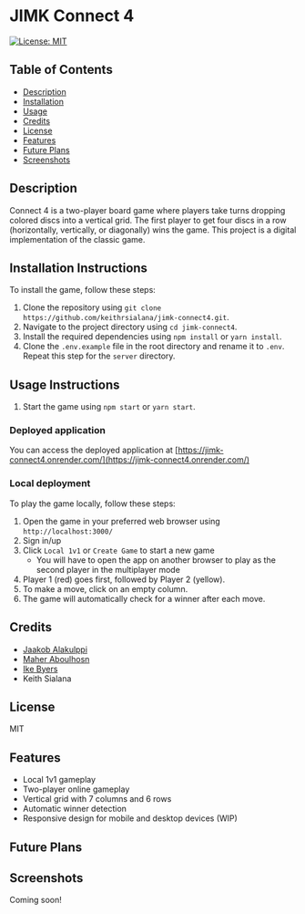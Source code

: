 # JIMK Connect 4
[![License: MIT](https://img.shields.io/badge/License-MIT-yellow.svg)](https://opensource.org/licenses/MIT)
## Table of Contents
- [Description](#Description)
- [Installation](#Installation-Instructions)
- [Usage](#Usage-Instructions)
- [Credits](#Credits)
- [License](#License)
- [Features](#Features)
- [Future Plans](#Future-Plans)
- [Screenshots](#Screenshots)
## Description
Connect 4 is a two-player board game where players take turns dropping colored discs into a vertical grid. The first player to get four discs in a row (horizontally, vertically, or diagonally) wins the game. This project is a digital implementation of the classic game.
## Installation Instructions
To install the game, follow these steps:

1. Clone the repository using `git clone https://github.com/keithrsialana/jimk-connect4.git`.
2. Navigate to the project directory using `cd jimk-connect4`.
3. Install the required dependencies using `npm install` or `yarn install`.
4. Clone the `.env.example` file in the root directory and rename it to `.env`. Repeat this step for the `server` directory.
## Usage Instructions
1. Start the game using `npm start` or `yarn start`.
### Deployed application
You can access the deployed application at [https://jimk-connect4.onrender.com/](https://jimk-connect4.onrender.com/)
### Local deployment
To play the game locally, follow these steps:

1. Open the game in your preferred web browser using `http://localhost:3000/`
2. Sign in/up
3. Click `Local 1v1` or `Create Game` to start a new game
    - You will have to open the app on another browser to play as the second player in the multiplayer mode
4. Player 1 (red) goes first, followed by Player 2 (yellow).
5. To make a move, click on an empty column.
6. The game will automatically check for a winner after each move.
## Credits
- [Jaakob Alakulppi](https://github.com/jkupi)
- [Maher Aboulhosn](https://github.com/maherhosn)
- [Ike Byers](https://github.com/ikebyers)
- Keith Sialana
## License
MIT
## Features
- Local 1v1 gameplay
- Two-player online gameplay
- Vertical grid with 7 columns and 6 rows
- Automatic winner detection
- Responsive design for mobile and desktop devices (WIP)
## Future Plans

## Screenshots
Coming soon!
